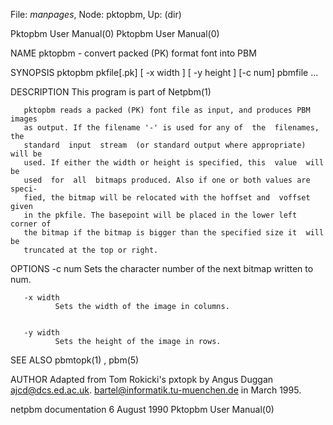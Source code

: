 File: *manpages*,  Node: pktopbm,  Up: (dir)

Pktopbm User Manual(0)                                  Pktopbm User Manual(0)



NAME
       pktopbm - convert packed (PK) format font into PBM


SYNOPSIS
       pktopbm pkfile[.pk] [ -x width ] [ -y height ] [-c num] pbmfile ...


DESCRIPTION
       This program is part of Netpbm(1)

       pktopbm reads a packed (PK) font file as input, and produces PBM images
       as output. If the filename '-' is used for any of  the  filenames,  the
       standard  input  stream  (or standard output where appropriate) will be
       used. If either the width or height is specified, this  value  will  be
       used  for  all  bitmaps produced. Also if one or both values are speci-
       fied, the bitmap will be relocated with the hoffset and  voffset  given
       in the pkfile. The basepoint will be placed in the lower left corner of
       the bitmap if the bitmap is bigger than the specified size it  will  be
       truncated at the top or right.


OPTIONS
       -c num Sets the character number of the next bitmap written to num.


       -x width
              Sets the width of the image in columns.


       -y width
              Sets the height of the image in rows.




SEE ALSO
       pbmtopk(1) , pbm(5)



AUTHOR
       Adapted  from Tom Rokicki's pxtopk by Angus Duggan <ajcd@dcs.ed.ac.uk>.
       <bartel@informatik.tu-muenchen.de> in March 1995.



netpbm documentation             6 August 1990          Pktopbm User Manual(0)

